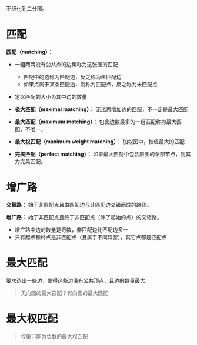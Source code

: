 不细化到二分图。



# 匹配

**匹配（matching）：** 

- 一组两两没有公共点的边集称为这张图的匹配
    - 匹配中的边称为匹配边，反之称为未匹配边
    - 如果点属于某条匹配边，则称为匹配点，反之称为未匹配点
- 定义匹配的大小为其中边的数量

- **极大匹配（maximal matching）：** 无法再增加边的匹配，不一定是最大匹配

- **最大匹配（maximum matching）：** 包含边数最多的一组匹配称为最大匹配，不唯一。
- **最大权匹配（maximum weight matching）：** 加权图中，权值最大的匹配

- **完美匹配（perfect matching）：** 如果最大匹配中包含原图的全部节点，则其为完美匹配。





# 增广路

**交替路：** 始于非匹配点且由匹配边与非匹配边交错而成的路径。



**增广路：** 始于非匹配点且终于非匹配点（除了起始的点）的交错路。

- 增广路中边的数量是奇数，非匹配边比匹配边多一
- 只有起点和终点是非匹配点（且属于不同阵营），其它点都是匹配点



# 最大匹配

要求选出一些边，使得这些边没有公共顶点，且边的数量最大



> 无向图的最大匹配？有向图的最大匹配



# 最大权匹配



> 权重可能为负数的最大权匹配
